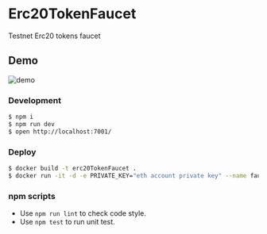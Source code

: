# Erc20TokenFaucet

Testnet Erc20 tokens faucet

## Demo

![demo](https://github.com/drunken005/Erc20TokenFaucet/blob/master/app/public/demo/demo.png)

### Development

```bash
$ npm i
$ npm run dev
$ open http://localhost:7001/
```

### Deploy

```bash
$ docker build -t erc20TokenFaucet .
$ docker run -it -d -e PRIVATE_KEY="eth account private key" --name faucet erc20TokenFaucet /bin/bash
```

### npm scripts

- Use `npm run lint` to check code style.
- Use `npm test` to run unit test.